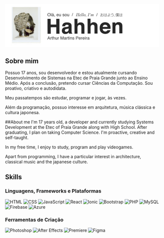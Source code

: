 ![banner](https://github.com/hahhen/hahhen/blob/main/media/banner.png)

## Sobre mim
Possuo 17 anos, sou desenvolvedor e estou atualmente cursando Desenvolvimento de Sistemas na Etec de Praia Grande junto ao Ensino Médio. Após a conclusão, pretendo cursar Ciências da Computação. Sou proativo, criativo e autodidata.  

Meu passatempos são estudar, programar e jogar, às vezes.  

Além da programação, possuo interesse em arquitetura, música clássica e cultura japonesa.

##About me
I'm 17 years old, a developer and currently studying Systems Development at the Etec of Praia Grande along with High School. After graduating, I plan on taking Computer Science. I'm proactive, creative and self-taught.  

In my free time, I enjoy to study, program and play videogames.  

Apart from programming, I have a particular interest in architecture, classical music and the japanese culture.

## Skills
### Linguagens, Frameworks e Plataformas
![HTML](https://img.shields.io/badge/-HTML-44475a?logo=html5&logoColor=white)
![CSS](https://img.shields.io/badge/-CSS-44475a?logo=css3&logoColor=white)
![JavaScript](https://img.shields.io/badge/-javascript-44475a?logo=html5&logoColor=white)
![React](https://img.shields.io/badge/-React-44475a?logo=react&logoColor=white)
![Ionic](https://img.shields.io/badge/-Ionic-44475a?logo=ionic&logoColor=white)
![Bootstrap](https://img.shields.io/badge/-Bootstrap-44475a?logo=bootstrap&logoColor=white)
![PHP](https://img.shields.io/badge/-PHP-44475a?logo=php&logoColor=white)
![MySQL](https://img.shields.io/badge/-MySQL-44475a?logo=mysql&logoColor=white)
![Firebase](https://img.shields.io/badge/-Google%20Firebase-44475a?logo=firebase&logoColor=white)
![Azure](https://img.shields.io/badge/-Microsoft%20Azure-44475a?logo=microsoftazure&logoColor=white)


### Ferramentas de Criação
![Photoshop](https://img.shields.io/badge/-Photoshop-44475a?logo=adobephotoshop&logoColor=white)
![After Effects](https://img.shields.io/badge/-After%20Effects-44475a?logo=adobeaftereffects&logoColor=white)
![Premiere](https://img.shields.io/badge/-Premiere-44475a?logo=adobepremierepro&logoColor=white)
![Figma](https://img.shields.io/badge/-Figma-44475a?logo=figma&logoColor=white)
